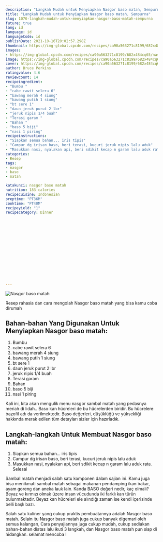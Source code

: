 ```yaml
---
description: "Langkah Mudah untuk Menyiapkan Nasgor baso matah, Sempurna"
title: "Langkah Mudah untuk Menyiapkan Nasgor baso matah, Sempurna"
slug: 1070-langkah-mudah-untuk-menyiapkan-nasgor-baso-matah-sempurna
future: true
lang: id
language: id
languageCode: id
publishDate: 2021-10-16T20:02:57.298Z 
thumbnail: https://img-global.cpcdn.com/recipes/ca90a563271c8199/682x484cq65/nasgor-baso-matah-foto-resep-utama.webp
images:
- https://img-global.cpcdn.com/recipes/ca90a563271c8199/682x484cq65/nasgor-baso-matah-foto-resep-utama.webp
image: https://img-global.cpcdn.com/recipes/ca90a563271c8199/682x484cq65/nasgor-baso-matah-foto-resep-utama.webp
cover: https://img-global.cpcdn.com/recipes/ca90a563271c8199/682x484cq65/nasgor-baso-matah-foto-resep-utama.webp
author: Bruce Perkins
ratingvalue: 4.6
reviewcount: 14
recipeingredient:
- "Bumbu "
- "cabe rawit selera 6"
- "bawang merah 4 siung"
- "bawang putih 1 siung"
- "bt sere 1"
- "daun jeruk purut 2 lbr"
- "jeruk nipis 1/4 buah"
- "Terasi garam "
- "Bahan "
- "baso 5 biji"
- "nasi 1 piring"
recipeinstructions:
- "Siapkan semua bahan... iris tipis"
- "Campur dg irisan baso, beri terasi, kucuri jeruk nipis lalu aduk"
- "Masukkan nasi, nyalakan api, beri sdikit kecap n garam lalu aduk rata. Selesai"
categories:
- Resep
tags:
- nasgor
- baso
- matah

katakunci: nasgor baso matah 
nutrition: 183 calories
recipecuisine: Indonesian
preptime: "PT36M"
cooktime: "PT40M"
recipeyield: "1"
recipecategory: Dinner


     
    
    
    
    
    
    
    
    
    
    
      
    
---
```



![Nasgor baso matah](https://img-global.cpcdn.com/recipes/ca90a563271c8199/682x484cq65/nasgor-baso-matah-foto-resep-utama.webp)

Resep rahasia dan cara mengolah  Nasgor baso matah yang bisa kamu coba dirumah

<!--inarticleads1-->

## Bahan-bahan Yang Digunakan Untuk Menyiapkan Nasgor baso matah:

1. Bumbu 
1. cabe rawit selera 6
1. bawang merah 4 siung
1. bawang putih 1 siung
1. bt sere 1
1. daun jeruk purut 2 lbr
1. jeruk nipis 1/4 buah
1. Terasi garam 
1. Bahan 
1. baso 5 biji
1. nasi 1 piring

Kali ini, kita akan mengulik menu nasgor sambal matah yang pedasnya meriah di lidah.. Baso kan hücreleri de bu hücrelerden biridir. Bu hücrelere bazofil adı da verilmektedir. Baso değerleri, düşüklüğü ve yüksekliği hakkında merak edilen tüm detayları sizler için hazırladık. 

<!--inarticleads2-->

## Langkah-langkah Untuk Membuat Nasgor baso matah:

1. Siapkan semua bahan... iris tipis
1. Campur dg irisan baso, beri terasi, kucuri jeruk nipis lalu aduk
1. Masukkan nasi, nyalakan api, beri sdikit kecap n garam lalu aduk rata. Selesai


Sambal matah menjadi salah satu komponen dalam sajian ini. Kamu juga bisa menikmati sambal matah sebagai makanan pendamping ikan bakar, ayam goreng dan aneka lauk lain. Kanda BASO değeri nedir, kaç olmalı? Beyaz ve kırmızı olmak üzere insan vücudunda iki farklı kan türün bulunmaktadır. Beyaz kan hücreleri ele alındığı zaman ise kendi içerisinde belli başlı bazı. 

Salah satu kuliner yang cukup praktis pembuatannya adalah  Nasgor baso matah. Selain itu  Nasgor baso matah  juga cukup banyak digemari oleh semua kalangan, Cara penyajiannya juga cukup mudah, cukup sediakan bahan-bahan diatas lalu ikuti 3 langkah, dan  Nasgor baso matah  pun siap di hidangkan. selamat mencoba !
